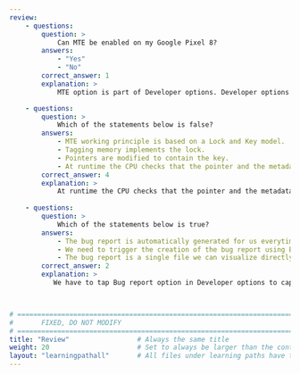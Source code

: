 ```yaml
---
review:
    - questions:
        question: >
            Can MTE be enabled on my Google Pixel 8?
        answers:
            - "Yes"
            - "No"
        correct_answer: 1                    
        explanation: >
            MTE option is part of Developer options. Developer options need to be enabled first on your Google Pixel 8 phone to access MTE.

    - questions:
        question: >
            Which of the statements below is false?
        answers:
            - MTE working principle is based on a Lock and Key model.
            - Tagging memory implements the lock.
            - Pointers are modified to contain the key.
            - At runtime the CPU checks that the pointer and the metadata tags match. If so, the application crashes in any device.
        correct_answer: 4                   
        explanation: >
            At runtime the CPU checks that the pointer and the metadata tags match, on each load and store. Android apps that incorrectly store information in the top byte of the pointer are guaranteed to break on an MTE-enabled device.
               
    - questions:
        question: >
            Which of the statements below is true?
        answers:
            - The bug report is automatically generated for us everytime the application crashes.
            - We need to trigger the creation of the bug report using Bug report option in Developer options.
            - The bug report is a single file we can visualize directly in our phone.            
        correct_answer: 2          
        explanation: >
           We have to tap Bug report option in Developer options to capture the bug report.



# ================================================================================
#       FIXED, DO NOT MODIFY
# ================================================================================
title: "Review"                 # Always the same title
weight: 20                      # Set to always be larger than the content in this path
layout: "learningpathall"       # All files under learning paths have this same wrapper
---
```

